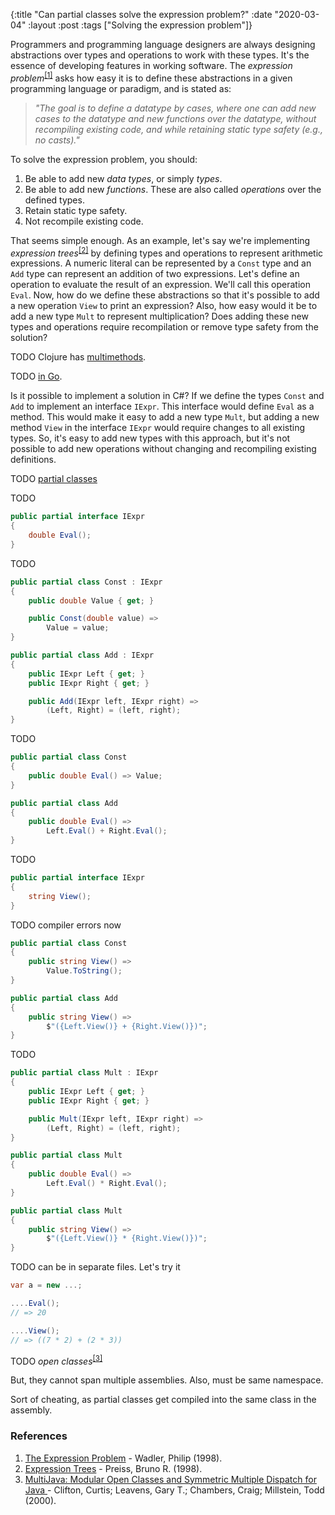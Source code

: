 {:title "Can partial classes solve the expression problem?"
 :date "2020-03-04"
 :layout :post
 :tags ["Solving the expression problem"]}

Programmers and programming language designers are always designing abstractions
over types and operations to work with these types. It's the essence of
developing features in working software. The _expression problem_<sup><a href="#ref1">[1]</a></sup>
asks how easy it is to define these abstractions in a given programming language
or paradigm, and is stated as:

> _"The goal is to define a datatype by cases, where one can add new cases to the_
_datatype and new functions over the datatype, without recompiling existing_
_code, and while retaining static type safety (e.g., no casts)."_

To solve the expression problem, you should:
1. Be able to add new _data types_, or simply _types_.
1. Be able to add new _functions_. These are also called _operations_ over the
   defined types.
1. Retain static type safety.
1. Not recompile existing code.

That seems simple enough. As an example, let's say we're implementing
_expression trees_<sup><a href="#ref2">[2]</a></sup> by defining types and
operations to represent arithmetic expressions. A numeric literal can be
represented by a `Const` type and an `Add` type can represent an addition of two
expressions. Let's define an operation to evaluate the result of an expression.
We'll call this operation `Eval`. Now, how do we define these abstractions so
that it's possible to add a new operation `View` to print an expression? Also,
how easy would it be to add a new type `Mult` to represent multiplication? Does
adding these new types and operations require recompilation or remove type
safety from the solution?

TODO Clojure has [multimethods](https://clojure.org/reference/multimethods).

TODO [in Go](https://eli.thegreenplace.net/2018/the-expression-problem-in-go/).

Is it possible to implement a solution in C#? If we define the types `Const` and
`Add` to implement an interface `IExpr`. This interface would define `Eval` as a
method. This would make it easy to add a new type `Mult`, but adding a new
method `View` in the interface `IExpr` would require changes to all existing
types. So, it's easy to add new types with this approach, but it's not possible
to add new operations without changing and recompiling existing definitions.


TODO
[partial classes](https://docs.microsoft.com/en-us/dotnet/csharp/programming-guide/classes-and-structs/partial-classes-and-methods)

TODO

```csharp
public partial interface IExpr
{
    double Eval();
}
```

TODO

```csharp
public partial class Const : IExpr
{
    public double Value { get; }

    public Const(double value) =>
        Value = value;
}

public partial class Add : IExpr
{
    public IExpr Left { get; }
    public IExpr Right { get; }

    public Add(IExpr left, IExpr right) =>
        (Left, Right) = (left, right);
}
```

TODO

```csharp
public partial class Const
{
    public double Eval() => Value;
}

public partial class Add
{
    public double Eval() =>
        Left.Eval() + Right.Eval();
}
```

TODO

```csharp
public partial interface IExpr
{
    string View();
}
```

TODO compiler errors now

```csharp
public partial class Const
{
    public string View() =>
        Value.ToString();
}

public partial class Add
{
    public string View() =>
        $"({Left.View()} + {Right.View()})";
}
```

TODO

```csharp
public partial class Mult : IExpr
{
    public IExpr Left { get; }
    public IExpr Right { get; }

    public Mult(IExpr left, IExpr right) =>
        (Left, Right) = (left, right);
}

public partial class Mult
{
    public double Eval() =>
        Left.Eval() * Right.Eval();
}

public partial class Mult
{
    public string View() =>
        $"({Left.View()} * {Right.View()})";
}
```

TODO can be in separate files. Let's try it

```csharp
var a = new ...;

....Eval();
// => 20

....View();
// => ((7 * 2) + (2 * 3))
```

TODO _open classes_<sup><a href="#ref3">[3]</a></sup>


But, they cannot span multiple assemblies. Also, must be same namespace.

Sort of cheating, as partial classes get compiled into the same class in the
assembly.

### References
1. <a id="ref1"
   href="http://homepages.inf.ed.ac.uk/wadler/papers/expression/expression.txt"
   target="_blank">
   The Expression Problem</a> -  Wadler, Philip (1998).
1. <a id="ref2"
   href="https://web.archive.org/web/20170119094603/http://www.brpreiss.com/books/opus5/html/page264.html"
   target="_blank">
   Expression Trees</a> -  Preiss, Bruno R. (1998).
1. <a id="ref3"
   href="https://people.csail.mit.edu/dnj/teaching/6898/papers/multijava.pdf"
   target="_blank">
   MultiJava: Modular Open Classes and Symmetric Multiple Dispatch for Java
   </a> - Clifton, Curtis; Leavens, Gary T.; Chambers, Craig; Millstein, Todd (2000).

